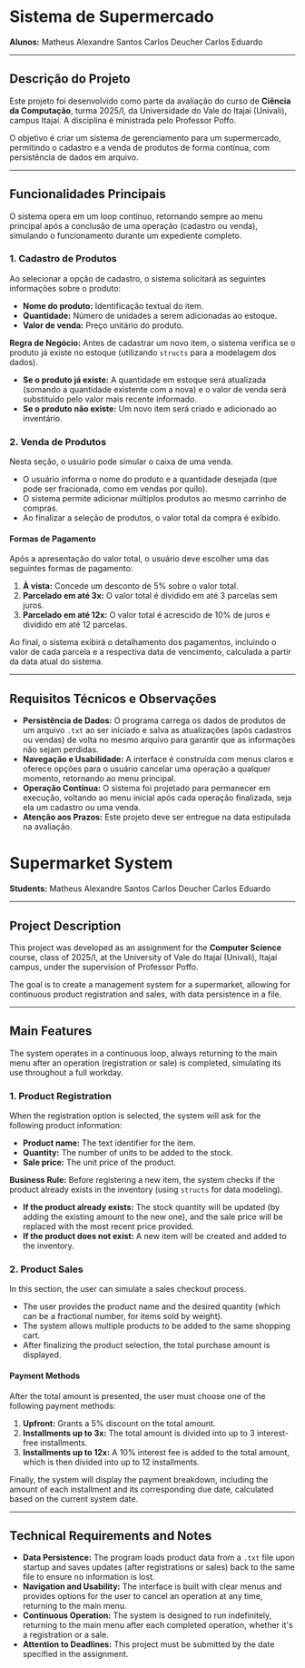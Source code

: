 # Sistema de Supermercado

**Alunos:** 
Matheus Alexandre Santos
Carlos Deucher
Carlos Eduardo

---

## Descrição do Projeto

Este projeto foi desenvolvido como parte da avaliação do curso de **Ciência da Computação**, turma 2025/I, da Universidade do Vale do Itajaí (Univali), campus Itajaí. A disciplina é ministrada pelo Professor Poffo.

O objetivo é criar um sistema de gerenciamento para um supermercado, permitindo o cadastro e a venda de produtos de forma contínua, com persistência de dados em arquivo.

---

## Funcionalidades Principais

O sistema opera em um loop contínuo, retornando sempre ao menu principal após a conclusão de uma operação (cadastro ou venda), simulando o funcionamento durante um expediente completo.

### 1. Cadastro de Produtos

Ao selecionar a opção de cadastro, o sistema solicitará as seguintes informações sobre o produto:

* **Nome do produto:** Identificação textual do item.
* **Quantidade:** Número de unidades a serem adicionadas ao estoque.
* **Valor de venda:** Preço unitário do produto.

**Regra de Negócio:** Antes de cadastrar um novo item, o sistema verifica se o produto já existe no estoque (utilizando `structs` para a modelagem dos dados).
* **Se o produto já existe:** A quantidade em estoque será atualizada (somando a quantidade existente com a nova) e o valor de venda será substituído pelo valor mais recente informado.
* **Se o produto não existe:** Um novo item será criado e adicionado ao inventário.

### 2. Venda de Produtos

Nesta seção, o usuário pode simular o caixa de uma venda.

* O usuário informa o nome do produto e a quantidade desejada (que pode ser fracionada, como em vendas por quilo).
* O sistema permite adicionar múltiplos produtos ao mesmo carrinho de compras.
* Ao finalizar a seleção de produtos, o valor total da compra é exibido.

#### Formas de Pagamento

Após a apresentação do valor total, o usuário deve escolher uma das seguintes formas de pagamento:

1.  **À vista:** Concede um desconto de 5% sobre o valor total.
2.  **Parcelado em até 3x:** O valor total é dividido em até 3 parcelas sem juros.
3.  **Parcelado em até 12x:** O valor total é acrescido de 10% de juros e dividido em até 12 parcelas.

Ao final, o sistema exibirá o detalhamento dos pagamentos, incluindo o valor de cada parcela e a respectiva data de vencimento, calculada a partir da data atual do sistema.

---

## Requisitos Técnicos e Observações

* **Persistência de Dados:** O programa carrega os dados de produtos de um arquivo `.txt` ao ser iniciado e salva as atualizações (após cadastros ou vendas) de volta no mesmo arquivo para garantir que as informações não sejam perdidas.
* **Navegação e Usabilidade:** A interface é construída com menus claros e oferece opções para o usuário cancelar uma operação a qualquer momento, retornando ao menu principal.
* **Operação Contínua:** O sistema foi projetado para permanecer em execução, voltando ao menu inicial após cada operação finalizada, seja ela um cadastro ou uma venda.
* **Atenção aos Prazos:** Este projeto deve ser entregue na data estipulada na avaliação.

# Supermarket System

**Students:** 
Matheus Alexandre Santos
Carlos Deucher
Carlos Eduardo

---

## Project Description

This project was developed as an assignment for the **Computer Science** course, class of 2025/I, at the University of Vale do Itajaí (Univali), Itajaí campus, under the supervision of Professor Poffo.

The goal is to create a management system for a supermarket, allowing for continuous product registration and sales, with data persistence in a file.

---

## Main Features

The system operates in a continuous loop, always returning to the main menu after an operation (registration or sale) is completed, simulating its use throughout a full workday.

### 1. Product Registration

When the registration option is selected, the system will ask for the following product information:

* **Product name:** The text identifier for the item.
* **Quantity:** The number of units to be added to the stock.
* **Sale price:** The unit price of the product.

**Business Rule:** Before registering a new item, the system checks if the product already exists in the inventory (using `structs` for data modeling).
* **If the product already exists:** The stock quantity will be updated (by adding the existing amount to the new one), and the sale price will be replaced with the most recent price provided.
* **If the product does not exist:** A new item will be created and added to the inventory.

### 2. Product Sales

In this section, the user can simulate a sales checkout process.

* The user provides the product name and the desired quantity (which can be a fractional number, for items sold by weight).
* The system allows multiple products to be added to the same shopping cart.
* After finalizing the product selection, the total purchase amount is displayed.

#### Payment Methods

After the total amount is presented, the user must choose one of the following payment methods:

1.  **Upfront:** Grants a 5% discount on the total amount.
2.  **Installments up to 3x:** The total amount is divided into up to 3 interest-free installments.
3.  **Installments up to 12x:** A 10% interest fee is added to the total amount, which is then divided into up to 12 installments.

Finally, the system will display the payment breakdown, including the amount of each installment and its corresponding due date, calculated based on the current system date.

---

## Technical Requirements and Notes

* **Data Persistence:** The program loads product data from a `.txt` file upon startup and saves updates (after registrations or sales) back to the same file to ensure no information is lost.
* **Navigation and Usability:** The interface is built with clear menus and provides options for the user to cancel an operation at any time, returning to the main menu.
* **Continuous Operation:** The system is designed to run indefinitely, returning to the main menu after each completed operation, whether it's a registration or a sale.
* **Attention to Deadlines:** This project must be submitted by the date specified in the assignment.